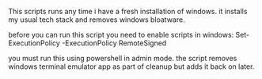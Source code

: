 This scripts runs any time i have a fresh installation of windows. it installs my usual tech stack and removes windows bloatware. 

before you can run this script you need to enable scripts in windows: 
Set-ExecutionPolicy -ExecutionPolicy RemoteSigned


you must run this using powershell in admin mode. the script removes windows terminal emulator app as part of cleanup but adds it back on later.

